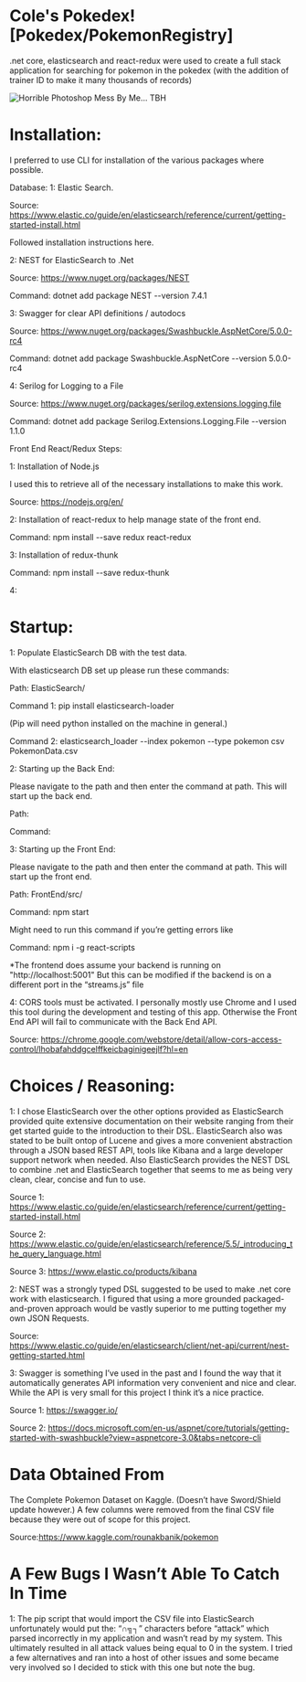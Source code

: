 # Cole's Pokedex! [Pokedex/PokemonRegistry]
.net core, elasticsearch and react-redux were used to create a full stack application for searching for pokemon in the pokedex (with the addition of trainer ID to make it many thousands of records)

![Horrible Photoshop Mess By Me... TBH](https://i.imgur.com/4Pc9ZXg.png)

# Installation:

I preferred to use CLI for installation of the various packages where possible.

Database:
1: Elastic Search.

Source: https://www.elastic.co/guide/en/elasticsearch/reference/current/getting-started-install.html

Followed installation instructions here.

2: NEST for ElasticSearch to .Net

Source: https://www.nuget.org/packages/NEST

Command: dotnet add package NEST --version 7.4.1

3: Swagger for clear API definitions / autodocs 

Source:  https://www.nuget.org/packages/Swashbuckle.AspNetCore/5.0.0-rc4

Command:  dotnet add package Swashbuckle.AspNetCore --version 5.0.0-rc4


4: Serilog for Logging to a File

Source: https://www.nuget.org/packages/serilog.extensions.logging.file

Command: dotnet add package Serilog.Extensions.Logging.File --version 1.1.0

Front End React/Redux Steps:

1: Installation of Node.js

I used this to retrieve all of the necessary installations to make this work.

Source: https://nodejs.org/en/

2: Installation of react-redux to help manage state of the front end.

Command: npm install --save redux react-redux


3: Installation of redux-thunk

Command: npm install --save redux-thunk


4: 






# Startup:

1: Populate ElasticSearch DB with the test data.

With elasticsearch DB set up please run these commands:

Path: ElasticSearch/

Command 1: pip install elasticsearch-loader

(Pip will need python installed on the machine in general.)

Command 2: elasticsearch_loader --index pokemon --type pokemon csv PokemonData.csv


2: Starting up the Back End:

Please navigate to the path and then enter the command at path. This will start up the back end.

Path:

Command:


3: Starting up the Front End:

Please navigate to the path and then enter the command at path. This will start up the front end.

Path: FrontEnd/src/

Command: npm start


Might need to run this command if you’re getting errors like

Command: npm i -g react-scripts

*The frontend does assume your backend is running on "http://localhost:5001" But this can be modified if the backend is on a different port in the “streams.js” file

4: CORS tools must be activated. I personally mostly use Chrome and I used this tool during the development and testing of this app. Otherwise the Front End API will fail to communicate with the Back End API.

Source: https://chrome.google.com/webstore/detail/allow-cors-access-control/lhobafahddgcelffkeicbaginigeejlf?hl=en

# Choices / Reasoning:

1: I chose ElasticSearch over the other options provided as ElasticSearch provided quite extensive documentation on their website ranging from their get started guide to the introduction to their DSL. ElasticSearch also was stated to be built ontop of Lucene and gives a more convenient abstraction through a JSON based REST API, tools like Kibana and a large developer support network when needed. Also ElasticSearch provides the NEST DSL to combine .net and ElasticSearch together that seems to me as being very clean, clear, concise and fun to use.

Source 1: https://www.elastic.co/guide/en/elasticsearch/reference/current/getting-started-install.html

Source 2:
https://www.elastic.co/guide/en/elasticsearch/reference/5.5/_introducing_the_query_language.html

Source 3: https://www.elastic.co/products/kibana

2: NEST was a strongly typed DSL suggested to be used to make .net core work with elasticsearch. I figured that using a more grounded packaged-and-proven approach would be vastly superior to me putting together my own JSON Requests.

Source:   
https://www.elastic.co/guide/en/elasticsearch/client/net-api/current/nest-getting-started.html

3: Swagger is something I’ve used in the past and I found the way that it automatically generates API information very convenient and nice and clear. While the API is very small for this project I think it’s a nice practice. 

Source 1: https://swagger.io/

Source 2: https://docs.microsoft.com/en-us/aspnet/core/tutorials/getting-started-with-swashbuckle?view=aspnetcore-3.0&tabs=netcore-cli



# Data Obtained From

The Complete Pokemon Dataset on Kaggle. (Doesn’t have Sword/Shield update however.)
A few columns were removed from the final CSV file because they were out of scope for this project.

Source:https://www.kaggle.com/rounakbanik/pokemon


# A Few Bugs I Wasn’t Able To Catch In Time
1: The pip script that would import the CSV file into ElasticSearch unfortunately would put the: “∩╗┐” characters before “attack” which parsed incorrectly in my application and wasn’t read by my system. This ultimately resulted in all attack values being equal to 0 in the system. I tried a few alternatives and ran into a host of other issues and some became very involved so I decided to stick with this one but note the bug.
